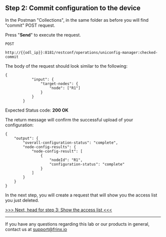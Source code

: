 ## Step 2: Commit configuration to the device 

In the Postman "Collections", in the same folder as before you will find "commit" POST request.


Press "**Send**" to execute the request.

```
POST

http://{{odl_ip}}:8181/restconf/operations/uniconfig-manager:checked-commit
```


The body of the request should look similar to the following:

```
{
            "input": {
                "target-nodes": {
                    "node": ["R1"]
                }
            }
        }
```

Expected Status code: **200 OK**

The return message will confirm the successful upload of your configuration:

```
{
    "output": {
        "overall-configuration-status": "complete",
        "node-config-results": {
            "node-config-result": [
                {
                    "nodeId": "R1",
                    "configuration-status": "complete"
                }
            ]
        }
    }
}
```

In the next step, you will create a request that will show you the access list you just deleted.

[>>> Next, head for step 3: Show the access list <<<](6.md)

---
If you have any questions regarding this lab or our products in general, contact us at [support@frinx.io](mailto:support@frinx.io)